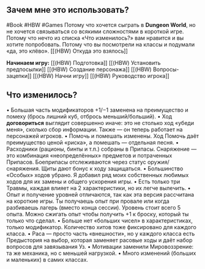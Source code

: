 ## **Зачем мне это использовать?** 

#Book #HBW #Games
Потому что хочется сыграть в **Dungeon World**, но не хочется связываться со всякими сложностями в короткой игре. 
Потому что нечто из списка «Что изменилось?» вам нравится и вы хотите попробовать. 
Потому что вы посмотрели на классы и подумали «да, это клёво».
[[(HBW) Откуда это взялось]]

**Начинаем игру:**
[[(HBW) Подготовка]]
[[(HBW) Установить предпосылки]]
[[(HBW) Создание персонажа]]
[[(HBW) Вопросы-зацепки]]
[[(HBW) Начни игру]]
[[(HBW) Руководство игрока]]

## **Что изменилось?** 
• Большая часть модификаторов +1/−1 заменена на преимущество и помеху (брось лишний куб, отбрось меньший/больший). 
• Ход **договориться** выглядит совершенно иначе: это не столько ход «убеди меня», сколько сбор информации. Также — он теперь работает на персонажей игроков. 
• Помочь и помешать изменены. Ход Помочь даёт преимущество ценой «риска», а помешать — отдельная песня. 
• Расходники (рационы, бинты и т.п.) собраны в Припасы. Снаряжение — это комбинация «неопределённых» предметов и потраченных Припасов. Боеприпасы отслеживаются через статус оружия/снаряжения. Щиты дают бонус к ходу защищаться. 
• Большинство «Особых» ходов убрано. Я добавил ряд моих собственных любимых ходов для их замены и общего ускорения игры. • Есть только три Травмы, каждая влияет на 2 характеристики, но их легче вылечить. 
• Опыт и получение уровней отличаются, так как эта версия рассчитана на короткие игры. Ты получаешь опыт при провале или когда разбиваешь лагерь (вместо конца сессии). Уровень стоит всего 5 опыта. Можно сжигать опыт чтобы получить +1 к броску, который ты только что сделал. 
• Больше нет «больших чисел» в характеристиках, только модификатор. Количество хитов тоже фиксировано для каждого класса. 
• Раса — просто часть «внешности», но у каждого класса есть Предыстория на выбор, которая заменяет расовые ходы и даёт набор вопросов для завязывания Уз. 
• Мотивации заменили Мировоззрение: та же механика, но с меньшей нагрузкой. 
• Много изменений (больших и маленьких) в самих классах.
